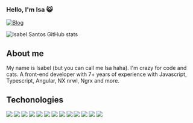  
 ### Hello, I'm Isa 😺

[![Blog](https://img.shields.io/badge/LinkedIn-0077B5?style=for-the-badge&logo=linkedin&logoColor=white)](https://www.linkedin.com/in/isabel-santos-ti/)

![Isabel Santos GitHub stats](https://github-readme-stats.vercel.app/api?username=IsabelSantosss&show_icons=true&theme=dracula)

## About me
<div>
  My name is Isabel (but you can call me Isa haha). I'm crazy for code and cats. A front-end developer with 7+ years of experience with Javascript, Typescript, Angular, NX nrwl, Ngrx and more.
</div>

## Techonologies  

<div>
   <img src="https://img.shields.io/badge/HTML5-E34F26?style=for-the-badge&logo=html5&logoColor=white"/>
   <img src="https://img.shields.io/badge/CSS3-1572B6?style=for-the-badge&logo=css3&logoColor=white"/>
   <img src="https://img.shields.io/badge/Sass-CC6699?style=for-the-badge&logo=sass&logoColor=white"/>
   <img src="https://img.shields.io/badge/JavaScript-F7DF1E?style=for-the-badge&logo=javascript&logoColor=black"/>
   <img src="https://img.shields.io/badge/TypeScript-007ACC?style=for-the-badge&logo=typescript&logoColor=white"/>
   <img src="https://img.shields.io/badge/Angular-DD0031?style=for-the-badge&logo=angular&logoColor=white"/>
   <img src="https://img.shields.io/badge/workspace-143157?style=for-the-badge&logo=NX&logoColor=white"/> 
   <img src="https://img.shields.io/badge/d3.js-F9A03C?style=for-the-badge&logo=d3.js&logoColor=white"/>
   <img src="https://img.shields.io/badge/Tailwind_CSS-38B2AC?style=for-the-badge&logo=tailwind-css&logoColor=white"/>
   <img src="https://img.shields.io/badge/Jest-323330?style=for-the-badge&logo=Jest&logoColor=white"/>
   <img src="https://img.shields.io/badge/Cypress-17202C?style=for-the-badge&logo=cypress&logoColor=white"/>
   <img src="https://img.shields.io/badge/React-20232A?style=for-the-badge&logo=react&logoColor=61DAFB"/>
   <img src="https://img.shields.io/badge/React_Native-20232A?style=for-the-badge&logo=react&logoColor=61DAFB"/>
</div>
